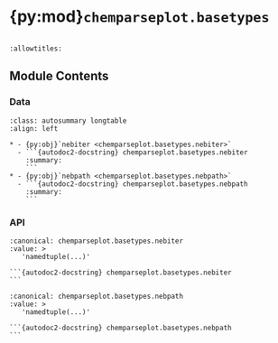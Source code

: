 # {py:mod}`chemparseplot.basetypes`

```{py:module} chemparseplot.basetypes
```

```{autodoc2-docstring} chemparseplot.basetypes
:allowtitles:
```

## Module Contents

### Data

````{list-table}
:class: autosummary longtable
:align: left

* - {py:obj}`nebiter <chemparseplot.basetypes.nebiter>`
  - ```{autodoc2-docstring} chemparseplot.basetypes.nebiter
    :summary:
    ```
* - {py:obj}`nebpath <chemparseplot.basetypes.nebpath>`
  - ```{autodoc2-docstring} chemparseplot.basetypes.nebpath
    :summary:
    ```
````

### API

````{py:data} nebiter
:canonical: chemparseplot.basetypes.nebiter
:value: >
   'namedtuple(...)'

```{autodoc2-docstring} chemparseplot.basetypes.nebiter
```

````

````{py:data} nebpath
:canonical: chemparseplot.basetypes.nebpath
:value: >
   'namedtuple(...)'

```{autodoc2-docstring} chemparseplot.basetypes.nebpath
```

````
